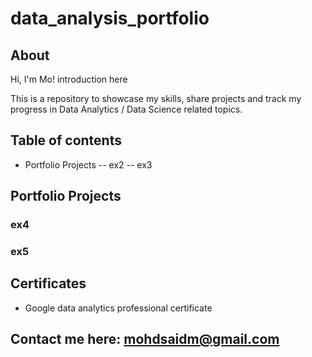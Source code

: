 # data_analysis_portfolio
## About
Hi, I'm Mo! introduction here

This is a repository to showcase my skills, share projects and track my progress in Data Analytics / Data Science related topics.

## Table of contents
- Portfolio Projects
-- ex2
-- ex3

## Portfolio Projects
### ex4
### ex5

## Certificates
- Google data analytics professional certificate

## Contact me here: mohdsaidm@gmail.com
